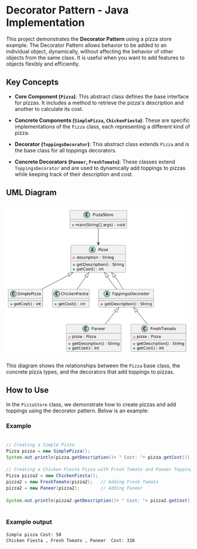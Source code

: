 # Decorator Pattern - Java Implementation

This project demonstrates the **Decorator Pattern** using a pizza store example. The Decorator Pattern allows behavior to be added to an individual object, dynamically, without affecting the behavior of other objects from the same class. It is useful when you want to add features to objects flexibly and efficiently.

## Key Concepts

- **Core Component (`Pizza`)**: This abstract class defines the base interface for pizzas. It includes a method to retrieve the pizza's description and another to calculate its cost.

- **Concrete Components (`SimplePizza`, `ChickenFiesta`)**: These are specific implementations of the `Pizza` class, each representing a different kind of pizza.

- **Decorator (`ToppingsDecorator`)**: This abstract class extends `Pizza` and is the base class for all toppings decorators.

- **Concrete Decorators (`Paneer`, `FreshTomato`)**: These classes extend `ToppingsDecorator` and are used to dynamically add toppings to pizzas while keeping track of their description and cost.

## UML Diagram

![UML Diagram](./assets/UML.png)

This diagram shows the relationships between the `Pizza` base class, the concrete pizza types, and the decorators that add toppings to pizzas.

## How to Use

In the `PizzaStore` class, we demonstrate how to create pizzas and add toppings using the decorator pattern. Below is an example:

### Example

```java

// Creating a Simple Pizza
Pizza pizza = new SimplePizza();
System.out.println(pizza.getDescription()+ " Cost: "+ pizza.getCost());

// Creating a Chicken Fiesta Pizza with Fresh Tomato and Paneer Toppings
Pizza pizza2 = new ChickenFiesta();
pizza2 = new FreshTomato(pizza2);   // Adding Fresh Tomato
pizza2 = new Paneer(pizza2);        // Adding Paneer

System.out.println(pizza2.getDescription()+ " Cost: "+ pizza2.getCost());
    
```
### Example output
```text 
Simple pizza Cost: 50
Chicken Fiesta , Fresh Tomato , Paneer  Cost: 310
```
